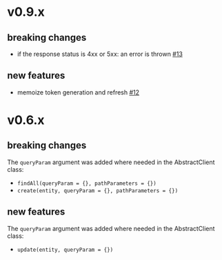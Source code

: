 # v0.9.x
## breaking changes

- if the response status is 4xx or 5xx: an error is thrown [#13](https://github.com/mapado/rest-client-js-sdk/pull/13)

## new features

- memoize token generation and refresh [#12](https://github.com/mapado/rest-client-js-sdk/pull/12)


# v0.6.x
## breaking changes

The `queryParam` argument was added where needed in the AbstractClient class:

- `findAll(queryParam = {}, pathParameters = {})`
- `create(entity, queryParam = {}, pathParameters = {})`

## new features
The `queryParam` argument was added where needed in the AbstractClient class:

- `update(entity, queryParam = {})`
